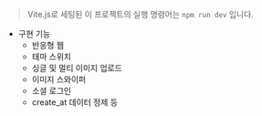 > Vite.js로 세팅된 이 프로젝트의 실행 명령어는 `npm run dev` 입니다.

- 구현 기능
  - 반응형 웹
  - 태마 스위치
  - 싱글 및 멀티 이미지 업로드
  - 이미지 스와이퍼
  - 소셜 로그인
  - create_at 데이터 정제 등
